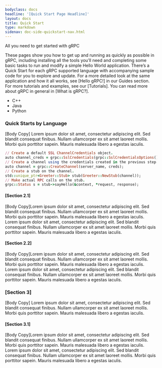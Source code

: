 ```yaml
---
bodyclass: docs
headline: '[Quick Start Page Headline]'
layout: docs
title: Quick Start
type: markdown
sidenav: doc-side-quickstart-nav.html
---
```

<p class="lead">
All you need to get started with gRPC
</p>

<div id="toc" class="toc mobile-toc"></div>

These pages show you how to get up and running as quickly as possible in gRPC, including installing all the tools you’ll need and completing some basic tasks to run and modify a simple Hello World application. There’s a Quick Start for each gRPC supported language with accompanying sample code for you to explore and update. For a more detailed look at the same application and how it all works, see [Hello gRPC!] in our Guides section. For more tutorials and examples, see our [Tutorials]. You can read more about gRPC in general in [What is gRPC?]. 

 - C++
 - Java
 - Python

### Quick Starts by Language
[Body Copy] Lorem ipsum dolor sit amet, consectetur adipiscing elit. Sed blandit consequat finibus. Nullam ullamcorper ex sit amet laoreet mollis. Morbi quis porttitor sapein. Mauris malesuada libero a egestas iaculis.

```ruby
// Create a default SSL ChannelCredentials object.
auto channel_creds = grpc::SslCredentials(grpc::SslCredentialsOptions()); 
// Create a channel using the credentials created in the previous step.
auto channel = grpc::CreateChannel(server_name, creds);
// Create a stub on the channel.
std::unique_ptr<Greeter::Stub> stub(Greeter::NewStub(channel));
// Make actual RPC calls on the stub.
grpc::Status s = stub->sayHello(&context, *request, response);
```

#### [Section 2.1]
[Body Copy]Lorem ipsum dolor sit amet, consectetur adipiscing elit. Sed blandit consequat finibus. Nullam ullamcorper ex sit amet laoreet mollis. Morbi quis porttitor sapein. Mauris malesuada libero a egestas iaculis. Lorem ipsum dolor sit amet, consectetur adipiscing elit. Sed blandit consequat finibus. Nullam ullamcorper ex sit amet laoreet mollis. Morbi quis porttitor sapein. Mauris malesuada libero a egestas iaculis.

#### [Section 2.2]
[Body Copy]Lorem ipsum dolor sit amet, consectetur adipiscing elit. Sed blandit consequat finibus. Nullam ullamcorper ex sit amet laoreet mollis. Morbi quis porttitor sapein. Mauris malesuada libero a egestas iaculis. Lorem ipsum dolor sit amet, consectetur adipiscing elit. Sed blandit consequat finibus. Nullam ullamcorper ex sit amet laoreet mollis. Morbi quis porttitor sapein. Mauris malesuada libero a egestas iaculis.


### [Section 3]
[Body Copy] Lorem ipsum dolor sit amet, consectetur adipiscing elit. Sed blandit consequat finibus. Nullam ullamcorper ex sit amet laoreet mollis. Morbi quis porttitor sapein. Mauris malesuada libero a egestas iaculis.

#### [Section 3.1]
[Body Copy]Lorem ipsum dolor sit amet, consectetur adipiscing elit. Sed blandit consequat finibus. Nullam ullamcorper ex sit amet laoreet mollis. Morbi quis porttitor sapein. Mauris malesuada libero a egestas iaculis. Lorem ipsum dolor sit amet, consectetur adipiscing elit. Sed blandit consequat finibus. Nullam ullamcorper ex sit amet laoreet mollis. Morbi quis porttitor sapein. Mauris malesuada libero a egestas iaculis.
